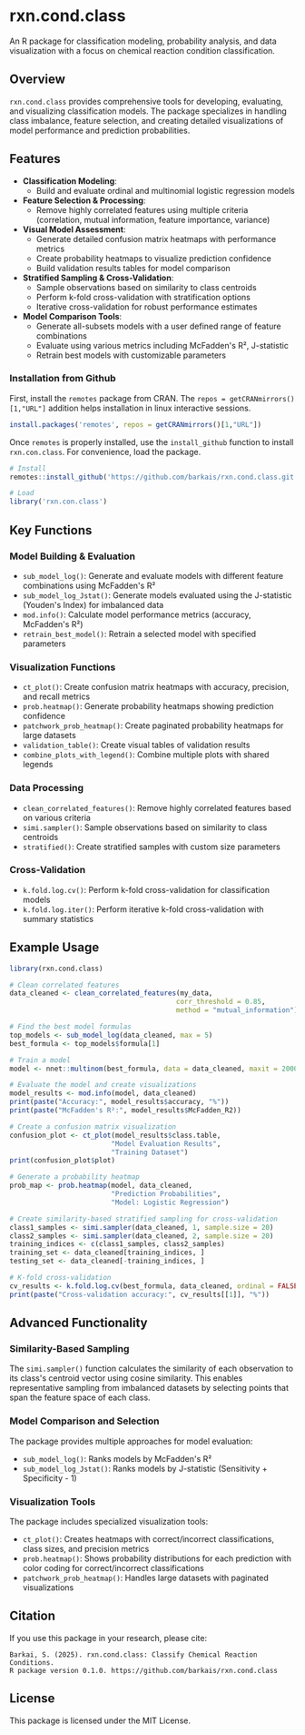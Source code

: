 # rxn.cond.class

An R package for classification modeling, probability analysis, and data visualization with a focus on chemical reaction condition classification.

## Overview

`rxn.cond.class` provides comprehensive tools for developing, evaluating, and visualizing classification models. The package specializes in handling class imbalance, feature selection, and creating detailed visualizations of model performance and prediction probabilities.

## Features

- **Classification Modeling**:
  - Build and evaluate ordinal and multinomial logistic regression models
- **Feature Selection & Processing**:
  - Remove highly correlated features using multiple criteria (correlation, mutual information, feature importance, variance)
- **Visual Model Assessment**:
  - Generate detailed confusion matrix heatmaps with performance metrics
  - Create probability heatmaps to visualize prediction confidence
  - Build validation results tables for model comparison
- **Stratified Sampling & Cross-Validation**:
  - Sample observations based on similarity to class centroids
  - Perform k-fold cross-validation with stratification options
  - Iterative cross-validation for robust performance estimates
- **Model Comparison Tools**: 
  - Generate all-subsets models with a user defined range of feature combinations
  - Evaluate using various metrics including McFadden's R², J-statistic
  - Retrain best models with customizable parameters

### Installation from Github 

First, install the `remotes` package from CRAN.
The `repos = getCRANmirrors()[1,"URL"]` addition helps installation in linux interactive sessions.

```r
install.packages('remotes', repos = getCRANmirrors()[1,"URL"])
```

Once `remotes` is properly installed, use the `install_github` function to install `rxn.con.class`.
For convenience, load the package.

```r
# Install
remotes::install_github('https://github.com/barkais/rxn.cond.class.git')

# Load
library('rxn.con.class')
```

## Key Functions

### Model Building & Evaluation

- `sub_model_log()`: Generate and evaluate models with different feature combinations using McFadden's R²
- `sub_model_log_Jstat()`: Generate models evaluated using the J-statistic (Youden's Index) for imbalanced data
- `mod.info()`: Calculate model performance metrics (accuracy, McFadden's R²)
- `retrain_best_model()`: Retrain a selected model with specified parameters

### Visualization Functions

- `ct_plot()`: Create confusion matrix heatmaps with accuracy, precision, and recall metrics
- `prob.heatmap()`: Generate probability heatmaps showing prediction confidence
- `patchwork_prob_heatmap()`: Create paginated probability heatmaps for large datasets
- `validation_table()`: Create visual tables of validation results
- `combine_plots_with_legend()`: Combine multiple plots with shared legends

### Data Processing

- `clean_correlated_features()`: Remove highly correlated features based on various criteria
- `simi.sampler()`: Sample observations based on similarity to class centroids
- `stratified()`: Create stratified samples with custom size parameters

### Cross-Validation

- `k.fold.log.cv()`: Perform k-fold cross-validation for classification models
- `k.fold.log.iter()`: Perform iterative k-fold cross-validation with summary statistics

## Example Usage

```r
library(rxn.cond.class)

# Clean correlated features
data_cleaned <- clean_correlated_features(my_data, 
                                         corr_threshold = 0.85, 
                                         method = "mutual_information")

# Find the best model formulas
top_models <- sub_model_log(data_cleaned, max = 5)
best_formula <- top_models$formula[1]

# Train a model
model <- nnet::multinom(best_formula, data = data_cleaned, maxit = 2000)

# Evaluate the model and create visualizations
model_results <- mod.info(model, data_cleaned)
print(paste("Accuracy:", model_results$accuracy, "%"))
print(paste("McFadden's R²:", model_results$McFadden_R2))

# Create a confusion matrix visualization
confusion_plot <- ct_plot(model_results$class.table, 
                         "Model Evaluation Results", 
                         "Training Dataset")
print(confusion_plot$plot)

# Generate a probability heatmap
prob_map <- prob.heatmap(model, data_cleaned, 
                         "Prediction Probabilities", 
                         "Model: Logistic Regression")

# Create similarity-based stratified sampling for cross-validation
class1_samples <- simi.sampler(data_cleaned, 1, sample.size = 20)
class2_samples <- simi.sampler(data_cleaned, 2, sample.size = 20)
training_indices <- c(class1_samples, class2_samples)
training_set <- data_cleaned[training_indices, ]
testing_set <- data_cleaned[-training_indices, ]

# K-fold cross-validation
cv_results <- k.fold.log.cv(best_formula, data_cleaned, ordinal = FALSE, folds = 5)
print(paste("Cross-validation accuracy:", cv_results[[1]], "%"))
```

## Advanced Functionality

### Similarity-Based Sampling
The `simi.sampler()` function calculates the similarity of each observation to its class's centroid vector using cosine similarity. This enables representative sampling from imbalanced datasets by selecting points that span the feature space of each class.

### Model Comparison and Selection
The package provides multiple approaches for model evaluation:
- `sub_model_log()`: Ranks models by McFadden's R²
- `sub_model_log_Jstat()`: Ranks models by J-statistic (Sensitivity + Specificity - 1)

### Visualization Tools
The package includes specialized visualization tools:
- `ct_plot()`: Creates heatmaps with correct/incorrect classifications, class sizes, and precision metrics
- `prob.heatmap()`: Shows probability distributions for each prediction with color coding for correct/incorrect classifications
- `patchwork_prob_heatmap()`: Handles large datasets with paginated visualizations

## Citation

If you use this package in your research, please cite:

```
Barkai, S. (2025). rxn.cond.class: Classify Chemical Reaction Conditions.
R package version 0.1.0. https://github.com/barkais/rxn.cond.class
```

## License

This package is licensed under the MIT License.
